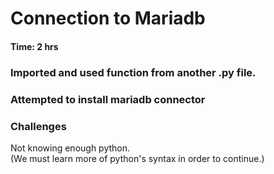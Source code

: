 # Connection to Mariadb 
#### Time: 2 hrs

### Imported and used function from another .py file.

### Attempted to install mariadb connector

### Challenges
Not knowing enough python.  
(We must learn more of python's syntax in order to continue.)

